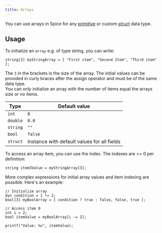 ```yaml
---
title: Arrays
---
```


You can use arrays in Spice for any [primitive](../primitive-types) or custom [struct](../structs) data type.

## Usage

To initialize an `array` e.g. of type string, you can write:
```spice
string[3] myStringArray = [ "First item", "Second Item", "Third item" ];
```

The `3` in the brackets is the size of the array. The initial values can be provided in curly braces after the assign operator and
must be of the same data type. <br>
You can only initialize an array with the number of items equal the arrays size or no items.

| Type     | Default value                               |
|----------|---------------------------------------------|
| `int`    | `0`                                         |
| `double` | `0.0`                                       |
| `string` | `""`                                        |
| `bool`   | `false`                                     |
| `struct` | Instance with default values for all fields |

To access an array item, you can use the index. The indexes are >= 0 per definition:
```spice
string item3Value = myStringArray[3];
```

More complex expressions for initial array values and item indexing are possible. Here's an example:
```spice
// Initialize array
dyn condition = 1 != 2;
bool[3] myBoolArray = [ condition ? true : false, false, true ];

// Access item 0
int i = 2;
bool itemValue = myBoolArray[i -= 2];

printf("Value: %u", itemValue);
```